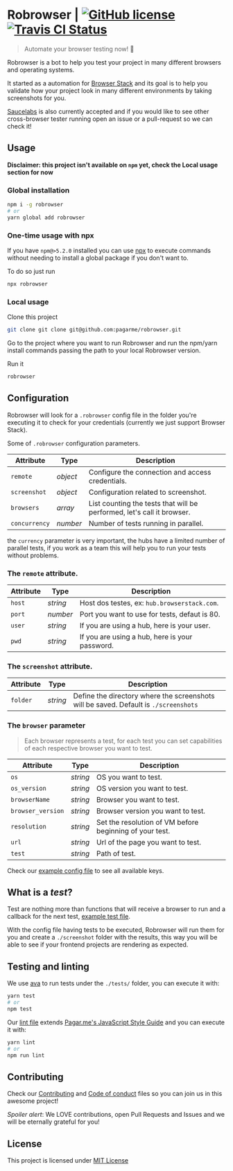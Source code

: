 # Robrowser | [![GitHub license](https://img.shields.io/github/license/mashape/apistatus.svg)](https://github.com/pagarme/robrowser/blob/master/LICENSE) [![Travis CI Status](https://travis-ci.org/pagarme/robrowser.svg?branch=master)](https://travis-ci.org/pagarme/robrowser)
> Automate your browser testing now! 🤖

Robrowser is a bot to help you test your project in many different browsers and operating systems.

It started as a automation for [Browser Stack](https://www.browserstack.com) and its goal is to help you validate how your project look in many different environments by taking screenshots for you.

[Saucelabs](https://saucelabs.com/) is also currently accepted and if you would like to see other cross-browser tester running open an issue or a pull-request so we can check it!

## Usage

**Disclaimer: this project isn't available on `npm` yet, check the Local usage section for now**

### Global installation

```sh
npm i -g robrowser
# or
yarn global add robrowser
```

### One-time usage with npx

If you have `npm@>5.2.0` installed you can use [npx](https://medium.com/@maybekatz/introducing-npx-an-npm-package-runner-55f7d4bd282b) to execute commands without needing to install a global package if you don't want to.

To do so just run

```sh
npx robrowser
```

### Local usage

Clone this project

```sh
git clone git clone git@github.com:pagarme/robrowser.git
```

Go to the project where you want to run Robrowser and run the npm/yarn install commands passing the path to your local Robrowser version.

Run it
```sh
robrowser
```

## Configuration

Robrowser will look for a `.robrowser` config file in the folder you're executing it to check for your credentials (currently we just support Browser Stack).

Some of `.robrowser` configuration parameters.

| Attribute | Type | Description |
| ---- | ---- | ---- |
| `remote` | *object* | Configure the connection and access credentials.
| `screenshot` | *object* | Configuration related to screenshot.
| `browsers` | *array* | List counting the tests that will be performed, let's call it browser.
| `concurrency` | *number* | Number of tests running in parallel.

the `currency` parameter is very important, the hubs have a limited number of parallel tests, if you work as a team this will help you to run your tests without problems.

### The `remote` attribute.

| Attribute | Type | Description |
| ---- | ---- | ---- |
| `host` | *string* | Host dos testes, ex: `hub.browserstack.com`.
| `port` | *number* | Port you want to use for tests, defaut is 80.
| `user` | *string* | If you are using a hub, here is your user.
| `pwd` | *string* | If you are using a hub, here is your password.

### The `screenshot` attribute.

| Attribute | Type | Description |
| ---- | ---- | ---- |
| `folder` | *string* | Define the directory where the screenshots will be saved. Default is `./screenshots`

### The `browser` parameter

> Each browser represents a test, for each test you can set capabilities of each respective browser you want to test.

| Attribute | Type | Description |
| ---- | ---- | ---- |
| `os` | *string* | OS you want to test.
| `os_version` | *string* | OS version you want to test.
| `browserName` | *string* | Browser you want to test.
| `browser_version` | *string* | Browser version you want to test.
| `resolution` | *string* | Set the resolution of VM before beginning of your test.
| `url` | *string* | Url of the page you want to test.
| `test` | *string* | Path of test.

Check our [example config file](./examples/.robrowser) to see all available keys.

## What is a _test_?

Test are nothing more than functions that will receive a browser to run and a callback for the next test, [example test file](./examples/index.js).

With the config file having tests to be executed, Robrowser will run them for you and create a `./screenshot` folder with the results, this way you will be able to see if your frontend projects are rendering as expected.

## Testing and linting

We use [ava](https://github.com/avajs/ava) to run tests under the `./tests/` folder, you can execute it with:

```sh
yarn test
# or
npm test
```

Our [lint file](.eslintrc) extends [Pagar.me's JavaScript Style Guide](https://github.com/pagarme/javascript-style-guide) and you can execute it with:

```sh
yarn lint
# or
npm run lint
```

## Contributing

Check our [Contributing](./.github/CONTRIBUTING.md) and [Code of conduct](./.github/CODE_OF_CONDUCT.md) files so you can join us in this awesome project!

_Spoiler alert_: We LOVE contributions, open Pull Requests and Issues and we will be eternally grateful for you!

## License

This project is licensed under [MIT License](./LICENSE)
